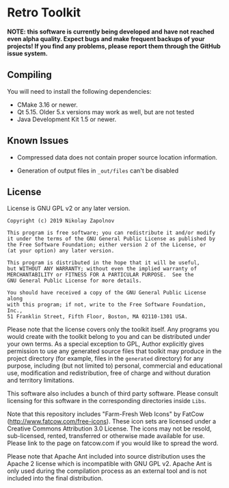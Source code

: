 Retro Toolkit
=============

**NOTE: this software is currently being developed and have not reached even alpha quality. Expect bugs
and make frequent backups of your projects! If you find any problems, please report them through the
GitHub issue system.**

Compiling
---------

You will need to install the following dependencies:

* CMake 3.16 or newer.
* Qt 5.15. Older 5.x versions may work as well, but are not tested
* Java Development Kit 1.5 or newer.

Known Issues
------------

* Compressed data does not contain proper source location information.

* Generation of output files in `_out/files` can't be disabled

License
-------

License is GNU GPL v2 or any later version.

    Copyright (c) 2019 Nikolay Zapolnov

    This program is free software; you can redistribute it and/or modify
    it under the terms of the GNU General Public License as published by
    the Free Software Foundation; either version 2 of the License, or
    (at your option) any later version.

    This program is distributed in the hope that it will be useful,
    but WITHOUT ANY WARRANTY; without even the implied warranty of
    MERCHANTABILITY or FITNESS FOR A PARTICULAR PURPOSE.  See the
    GNU General Public License for more details.

    You should have received a copy of the GNU General Public License along
    with this program; if not, write to the Free Software Foundation, Inc.,
    51 Franklin Street, Fifth Floor, Boston, MA 02110-1301 USA.

Please note that the license covers only the toolkit itself. Any programs you would create with the toolkit belong to
you and can be distributed under your own terms. As a special exception to GPL, Author explicitly gives permission
to use any generated source files that toolkit may produce in the project directory (for example, files in the
`generated` directory) for any purpose, including (but not limited to) personal, commercial and
educational use, modification and redistribution, free of charge and without duration and territory limitations.

This software also includes a bunch of third party software. Please consult licensing for this software in the
corresponding directories inside `Libs`.

Note that this repository includes "Farm-Fresh Web Icons" by FatCow (http://www.fatcow.com/free-icons).
These icon sets are licensed under a Creative Commons Attribution 3.0 License. The icons may not be resold,
sub-licensed, rented, transferred or otherwise made available for use. Please link to the page on
fatcow.com if you would like to spread the word.

Please note that Apache Ant included into source distribution uses the Apache 2 license which is incompatible with
GNU GPL v2. Apache Ant is only used during the compilation process as an external tool and is not included into
the final distribution.
